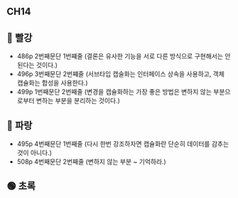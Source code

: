 ## CH14

## 🔴 빨강
+ 486p 2번째문단 1번쨰줄 (결론은 유사한 기능을 서로 다른 방식으로 구현해서는 안된다는 것이다.)
+ 496p 3번째문단 2번쨰줄 (서브타입 캡술화는 인터페이스 상속을 사용하고, 객체 캡슐화는 합성을 사용한다.)
+ 499p 1번째문단 2번째줄 (변경을 캡슐화하는 가장 좋은 방법은 변하지 않는 부분으로부터 변하는 부분을 분리하는 것이다.)

## 🔵 파랑
+ 495p 4번째문단 1번째줄 (다시 한번 강조하자면 캡슐화란 단순히 데이터를 감추는 것이 아니다.)
+ 508p 4번째문단 2번째줄 (변하지 않는 부분 ~ 기억하라.)

## 🟢 초록
